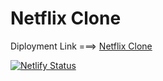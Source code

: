 # Netflix Clone

Diployment Link ===> [Netflix Clone](https://netflixclone-by-sanjib.netlify.app/)

[![Netlify Status](https://api.netlify.com/api/v1/badges/317c15a9-72a3-477b-b3e1-4f4852108962/deploy-status)](https://app.netlify.com/sites/netflixclone-by-sanjib/deploys)

